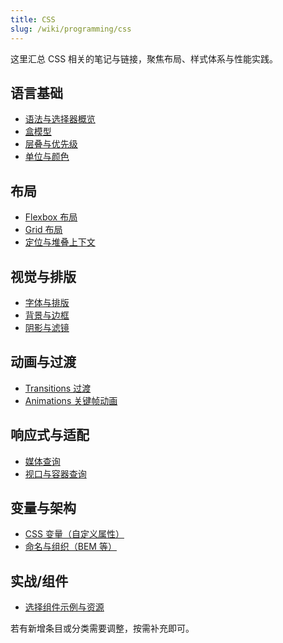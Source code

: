 ```yaml
---
title: CSS
slug: /wiki/programming/css
---
```


这里汇总 CSS 相关的笔记与链接，聚焦布局、样式体系与性能实践。

## 语言基础

- [语法与选择器概览](./basics/syntax.md)
- [盒模型](./basics/box-model.md)
- [层叠与优先级](./basics/cascade-specificity.md)
- [单位与颜色](./basics/units-colors.md)

## 布局

- [Flexbox 布局](./layout/flexbox.md)
- [Grid 布局](./layout/grid.md)
- [定位与堆叠上下文](./layout/positioning-stacking.md)

## 视觉与排版

- [字体与排版](./visual/typography.md)
- [背景与边框](./visual/backgrounds-borders.md)
- [阴影与滤镜](./visual/shadows-filters.md)

## 动画与过渡

- [Transitions 过渡](./animation/transitions.md)
- [Animations 关键帧动画](./animation/animations.md)

## 响应式与适配

- [媒体查询](./responsive/media-queries.md)
- [视口与容器查询](./responsive/viewport-container.md)

## 变量与架构

- [CSS 变量（自定义属性）](./architecture/variables.md)
- [命名与组织（BEM 等）](./architecture/bem.md)

## 实战/组件

- [选择组件示例与资源](./select.md)

若有新增条目或分类需要调整，按需补充即可。


